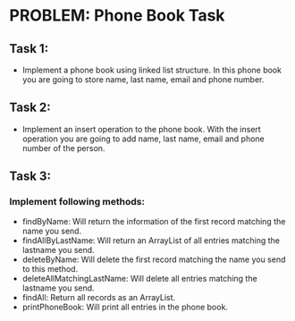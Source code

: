 # PROBLEM: Phone Book Task

## Task 1:
* Implement a phone book using linked list structure. In this phone book you are going to store name, last name, email and phone number. 

## Task 2:
* Implement an insert operation to the phone book. With the insert operation you are going to add name, last name, email and phone number of the person.

## Task 3:
### Implement following methods: 
* findByName: Will return the information of the first record matching the name you send.
* findAllByLastName: Will return an ArrayList of all entries matching the lastname you send.
* deleteByName: Will delete the first record matching the name you send to this method.
* deleteAllMatchingLastName: Will delete all entries matching the lastname you send.
* findAll: Return all records as an ArrayList.
* printPhoneBook: Will print all entries in the phone book.
